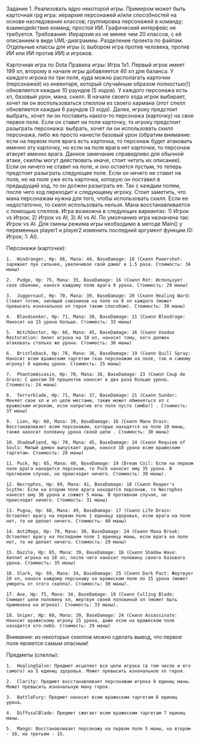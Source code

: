 Задание 1. Реализовать ядро некоторой игры. Примером может быть карточная rpg игра: иерархия персонажей и/или способностей на основе наследования классов; группировка персонажей в команду; взаимодействие команд; простой ИИ. Графический интерфейс не требуется. Требования: Иерархия из не менее чем 20 классов, с её описанием в виде UML-диаграммы. Разделение проекта по файлам. Отдельные классы для игры (с выбором игра против человека, против ИИ или ИИ против ИИ) и игроков.





Карточная игра по Dota
Правила игры: Игра 1х1. Первый игрок имеет 199 хп, второму в начале игры добавляется 40 хп для баланса. У каждого игрока по три поля, куда можно располагать карточки (персонажей) из инвентаря, который случайным образом полностью(!) обновляется каждые 10 раундов (5 ходов). У каждого персонажа есть хп, базовый урон, мана, скилл. В начале своего хода игрок выбирает, хочет ли он воспользоваться спеллом из своего кармана (этот спелл обновляется каждые 6 раундов (3 хода). Далее, игроку предстоит выбрать, хочет ли он поставить какого-то персонажа (карточку) на свое первое поле. Если он ставит на поле карточку, то игроку предстоит разыграть персонажа: выбрать, хочет ли он использовать скилл персонажа, либо же просто нанести базовый урон (обратим внимание: если на первом поле врага есть карточка, то персонаж будет атаковать именно эту карточку, но если на поле врага нет карточки, то персонаж атакует именно врага. Данное замечание справедливо для обычной атаки, скиллы могут действовать иначе, стоит читать их описание). Если он ничего не ставит на поле, и оно остается пустым, то теперь предстоит разыграть следующее поле. Если он ничего не ставит на поле, но на поле уже есть карточка, которую он поставил в предыдущий ход, то он должен разыграть ее. Так с каждым полем, после чего ход переходит к следующему игроку. Стоит заметить, что мана персонажам нужна для того, чтобы использовать скилл. Если ее недостаточно, то скилл использовать нельзя. Мана восстанавливается с помощью спеллов.
	Игра возможна в следующих вариантах: 1) Игрок vs Игрок; 2) Игрок vs AI; 3) AI vs AI. 
По умолчанию игра назначена так: Игрок vs AI. Для смены режима игры необходимо в методе Main() у переменных player1 и player2 изменить последний аргумент функции (0: Игрок; 1: AI).


Персонажи (карточки): 

	1.	Windranger, Hp: 66, Mana: 44, BaseDamage: 18 (Скилл Powershot: заряжает лук сильнее, увеличивая свой дамаг в 1.5 раза. Стоимость: 34 маны) 
	
	2.	Pudge, Hp: 75, Mana: 35, BaseDamage: 16 (Скилл Rot: Использует свое обаяние, нанося каждому полю врага 9 урона. Стоимость: 29 маны) 
	
	3.	Juggernaut, Hp: 70, Mana: 39, BaseDamage: 20 (Скилл Healing Ward: Ставит тотем, хилящий союзников на поле на 8 хп каждого (может превысить изначальное хп героя таким способом). Стоимость: 30 маны) 
	
	4.	Bloodseeker, Hp: 71, Mana: 38, BaseDamage: 21 (Скилл Bloodrage: Наносит на 15 урона больше. Стоимость: 33 маны) 
	
	5.	WitchDoctor, Hp: 66, Mana: 45, BaseDamage: 16 (Скилл Voodoo Restoration: Хилит игрока на 10 хп, наносит тому, кого должен атаковать столько же урона. Стоимость: 38 маны) 
	
	6.	Bristleback, Hp: 78, Mana: 36, BaseDamage: 19 (Скилл Quill Spray: Наносит всем вражеским таргетам (как персонажам на поле, так и самому игроку) 8 единиц урона. Стоимость: 25 маны) 
	
	7.	PhantomAssasin, Hp: 70, Mana: 38, BaseDamage: 23 (Скилл Coup de Grace: С шансом 50 процентов наносит в два раза больше урона. Стоимость: 24 маны)
	
	8.	Terrorblade, Hp: 71, Mana: 37, BaseDamage: 21 (Скилл Sunder: Меняет свое хп и хп цели местами, также может обменяться хп с вражеским игроком, если напротив его поля пусто (имба!) . Стоимость: 37 маны)
	
	9.	Lion, Hp: 60, Mana: 39, BaseDamage: 16 (Скилл Mana Drain: Восстанавливает всем персонажам, которые находятся на поле 10 маны, также наносит половину урона своей цели . Стоимость: 30 маны)
	
	10.	ShadowFiend, Hp: 70, Mana: 45, BaseDamage: 24 (Скилл Requiem of Souls: Милый демон выпускает души, нанося 10 урона всем вражеским таргетам. Стоимость: 28 маны) 
	
	11.	Puck, Hp: 65, Mana: 40, BaseDamage: 19 (Dream Coil: Если на первом поле врага находится персонаж, то Puck наносит ему 35 урона. В противном случае, не происходит ничего. Стоимость: 30 маны). 
	
	12.	Necrophos, Hp: 69, Mana: 41, BaseDamage: 18 (Скилл Reaper's Scythe: Если на втором поле врага находится персонаж, то Necrophos нанесет ему 30 урона и сожжет 5 маны. В противном случае, не происходит ничего. Стоимость: 31 маны) 
	
	13.	Pugna, Hp: 68, Mana: 49, BaseDamage: 17 (Скилл Life Drain: Оставляет врагу на первом поле 1 единицу здоровья, если врага на поле нет, то не делает ничего. Стоимость: 40 маны) 
	
	14.	AntiMage, Hp: 70, Mana: 30, BaseDamage: 24 (Скилл Mana Break: Оставляет врагу на последнем поле 1 единицу маны, если врага на поле нет, то не делает ничего. Стоимость: 29 маны) 
	
	15.	Dazzle, Hp: 65, Mana: 39, BaseDamage: 16 (Скилл Shadow Wave: Хиллит игрока на 18 хп, после чего наносит половину своего базового урона. Стоимость: 35 маны) 
	
	16.	Slark, Hp: 69, Mana: 34, BaseDamage: 25 (Скилл Dark Pact: Жертвует 10 хп, нанося каждому персонажу на вражеском поле по 15 урона (может умереть от этого скилла). Стоимость: 30 маны). 
	
	17.	Axe, Hp: 75, Mana: 34, BaseDamage: 19 (Скилл Culling Blade: Снимает цели половину хп, жертвуя своей половиной хп (может быть применена на игрока). Стоимость: 33 маны). 
	
	18.	Sniper, Hp: 60, Mana: 39, BaseDamage: 24 (Скилл Assassinate: Наносит вражескому игроку 15 урона, даже если на вражеском поле находится кто-либо. Стоимость: 29 маны)

Внимание: из некоторых скиллов можно сделать вывод, что первое поле является самым опасным!

Предметы (спеллы): 

	1.	HealingSalve: Предмет исцеляет все цели игрока (в том числе и его самого) на 5 единиц здоровья. Может превысить изначальное хп героя.
	
	2.	Clarity: Предмет восстанавливает персонажам игрока 8 единиц маны. Может превысить изначальную ману героя. 
	
	3.	BattleFury: Предмет наносит всем вражеским таргетам 6 единиц урона. 
	
	4.	DiffusalBlade: Предмет сжигает всем вражеским таргетам 7 единиц маны. 
	
	5.	Mango: Восстанавливает персонажу на первом поле 5 маны, на втором - 10, на третьем - 15.
